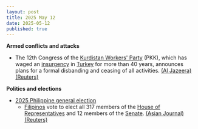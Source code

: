 ```yaml
---
layout: post
title: 2025 May 12
date: 2025-05-12
published: true
---
```



**Armed conflicts and attacks**

* The 12th Congress of the [Kurdistan Workers' Party](https://en.wikipedia.org/wiki/Kurdistan_Workers%27_Party "Kurdistan Workers' Party") (PKK), which has waged an [insurgency](https://en.wikipedia.org/wiki/Kurdistan_Workers%27_Party_insurgency "Kurdistan Workers' Party insurgency") in [Turkey](https://en.wikipedia.org/wiki/Turkey "Turkey") for more than 40 years, announces plans for a formal disbanding and ceasing of all activities. [(Al Jazeera)](https://www.aljazeera.com/news/2025/5/12/kurdish-pkk-to-disband-potentially-ending-decades-of-conflict-turkey) [(Reuters)](https://www.reuters.com/world/middle-east/kurdish-pkk-dissolves-after-decades-struggle-with-turkey-news-agency-close-2025-05-12/)

**Politics and elections**

* [2025 Philippine general election](https://en.wikipedia.org/wiki/2025_Philippine_general_election "2025 Philippine general election")
  + [Filipinos](https://en.wikipedia.org/wiki/Filipinos "Filipinos") vote to elect all 317 members of the [House of Representatives](https://en.wikipedia.org/wiki/House_of_Representatives_of_the_Philippines "House of Representatives of the Philippines") and 12 members of the [Senate](https://en.wikipedia.org/wiki/Senate_of_the_Philippines "Senate of the Philippines"). [(Asian Journal)](https://asianjournal.com/philippines/philippines-2025-midterm-elections-high-stakes-shifting-alliances-a-test-of-leadership/) [(Reuters)](https://www.reuters.com/world/asia-pacific/philippines-votes-high-stakes-midterms-amid-marcos-duterte-showdown-2025-05-11/)
